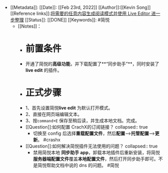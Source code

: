- [[Metadata]]:
  [[Date]]: [[Feb 23rd, 2022]] 
  [[Author]]:[[Kevin Song]]
  [[Reference links]]:[将需要的任意内容生成阅读模式并使用 Live Editor 进一步整理](https://github.com/Kenshin/simpread/discussions/3233)
  [[Status]]: [[DONE]] 
  [[Keywords]]: #简悦
	- [[Notes]]：
		- # 前置条件
		- 开通了简悦的**高级功能**，并下载配置了**“同步助手”**，同时安装了 **live edit** 的插件。
		- # 正式步骤
		- 1、首先设置简悦**live edit**  为默认打开模式。
		- 2、直接在网页端编辑文本。
		- 3、按`command+E` 保存至稍后读，并生成本地文档。完成。
		- [[Question]]:如何配置 CrachX的订阅链接？
collapsed:: true
			- 切换至 config 后选择**重载配置文件**，然后**配置**——>**托管配置**——>**更新**。
			  #crashx
		- [[Question]]:如何解决简悦插件无法使用的问题？
collapsed:: true
			- 禁用简悦本地 **同步助手 app**，卸载本地插件后重新安装，将简悦**服务器端配置文件**覆盖**本地配置文件**，然后打开同步助手即可。不是简悦帮助文档中说的 dns 的问题。
			  #简悦